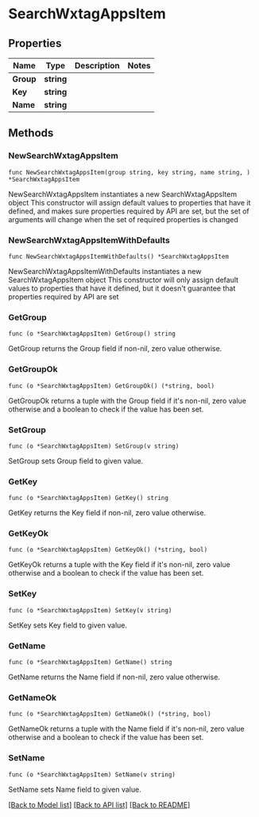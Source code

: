 # SearchWxtagAppsItem

## Properties

Name | Type | Description | Notes
------------ | ------------- | ------------- | -------------
**Group** | **string** |  | 
**Key** | **string** |  | 
**Name** | **string** |  | 

## Methods

### NewSearchWxtagAppsItem

`func NewSearchWxtagAppsItem(group string, key string, name string, ) *SearchWxtagAppsItem`

NewSearchWxtagAppsItem instantiates a new SearchWxtagAppsItem object
This constructor will assign default values to properties that have it defined,
and makes sure properties required by API are set, but the set of arguments
will change when the set of required properties is changed

### NewSearchWxtagAppsItemWithDefaults

`func NewSearchWxtagAppsItemWithDefaults() *SearchWxtagAppsItem`

NewSearchWxtagAppsItemWithDefaults instantiates a new SearchWxtagAppsItem object
This constructor will only assign default values to properties that have it defined,
but it doesn't guarantee that properties required by API are set

### GetGroup

`func (o *SearchWxtagAppsItem) GetGroup() string`

GetGroup returns the Group field if non-nil, zero value otherwise.

### GetGroupOk

`func (o *SearchWxtagAppsItem) GetGroupOk() (*string, bool)`

GetGroupOk returns a tuple with the Group field if it's non-nil, zero value otherwise
and a boolean to check if the value has been set.

### SetGroup

`func (o *SearchWxtagAppsItem) SetGroup(v string)`

SetGroup sets Group field to given value.


### GetKey

`func (o *SearchWxtagAppsItem) GetKey() string`

GetKey returns the Key field if non-nil, zero value otherwise.

### GetKeyOk

`func (o *SearchWxtagAppsItem) GetKeyOk() (*string, bool)`

GetKeyOk returns a tuple with the Key field if it's non-nil, zero value otherwise
and a boolean to check if the value has been set.

### SetKey

`func (o *SearchWxtagAppsItem) SetKey(v string)`

SetKey sets Key field to given value.


### GetName

`func (o *SearchWxtagAppsItem) GetName() string`

GetName returns the Name field if non-nil, zero value otherwise.

### GetNameOk

`func (o *SearchWxtagAppsItem) GetNameOk() (*string, bool)`

GetNameOk returns a tuple with the Name field if it's non-nil, zero value otherwise
and a boolean to check if the value has been set.

### SetName

`func (o *SearchWxtagAppsItem) SetName(v string)`

SetName sets Name field to given value.



[[Back to Model list]](../README.md#documentation-for-models) [[Back to API list]](../README.md#documentation-for-api-endpoints) [[Back to README]](../README.md)


